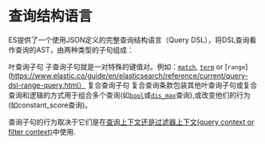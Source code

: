 # 查询结构语言

ES提供了一个使用JSON定义的完整查询结构语言（Query DSL），将DSL查询看作查询的AST，由两种类型的子句组成：

叶查询子句 
     子查询子句就是一对特殊的键值对。例如：[`match`](query-dsl-match-query.html ), [`term`](query-dsl-term-query.html) or [`range`](https://www.elastic.co/guide/en/elasticsearch/reference/current/query-dsl-range-query.html）
复合查询子句
     复合查询条款包装其他叶查询子句或复合查询和逻辑的方式用于组合多个查询(如[`bool`](query-dsl-bool-query.html)或[`dis_max`](query-dsl-dis-max-query.html)查询),或改变他们的行为(如constant_score查询)。

查询子句的行为取决于它们是在[查询上下文还是过滤器上下文(query context or filter context)](query-filter-context.html)中使用.

